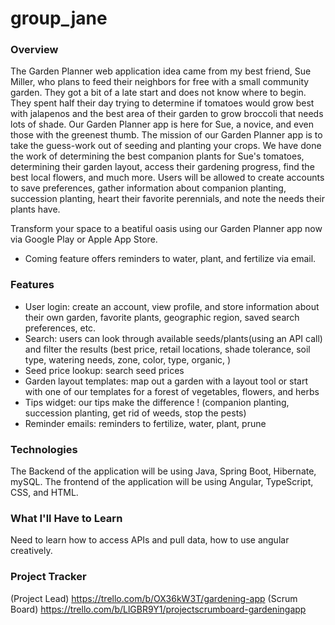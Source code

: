 # group_jane

### Overview
The Garden Planner web application idea came from my best friend, Sue Miller, who plans to feed their neighbors for free with a small community garden. They got a bit of a late start and does not know where to begin. They spent half their day trying to determine if tomatoes would grow best with jalapenos and the best area of their garden to grow broccoli that needs lots of shade. Our Garden Planner app is here for Sue, a novice, and even those with the greenest thumb. 
The mission of our Garden Planner app is to take the guess-work out of seeding and planting your crops. We have done the work of determining the best companion plants for Sue's tomatoes, determining their garden layout, access their gardening progress, find the best local flowers, and much more. Users will be allowed to create accounts to save preferences, gather information about companion planting, succession planting, heart their favorite perennials, and note the needs their plants have. 

Transform your space to a beatiful oasis using our Garden Planner app now via Google Play or Apple App Store.
  * Coming feature offers reminders to water, plant, and fertilize via email. 

### Features
- User login: create an account, view profile, and store information about their own garden, favorite plants, geographic region, saved search preferences, etc.
- Search: users can look through available seeds/plants(using an API call) and filter the results (best price, retail locations, shade tolerance, soil type, watering needs, zone, color, type, organic, )
- Seed price lookup: search seed prices
- Garden layout templates: map out a garden with a layout tool or start with one of our templates for a forest of vegetables, flowers, and herbs
- Tips widget: our tips make the difference ! (companion planting, succession planting, get rid of weeds, stop the pests)
- Reminder emails: reminders to fertilize, water, plant, prune

### Technologies
The Backend of the application will be using Java, Spring Boot, Hibernate, mySQL. The frontend of the application will be using Angular, TypeScript, CSS, and HTML.

### What I'll Have to Learn
Need to learn how to access APIs and pull data, how to use angular creatively.

### Project Tracker
(Project Lead) https://trello.com/b/OX36kW3T/gardening-app
(Scrum Board) https://trello.com/b/LlGBR9Y1/projectscrumboard-gardeningapp

